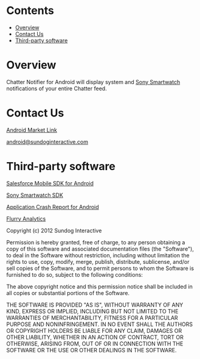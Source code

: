# Contents

* [Overview](#overview)
* [Contact Us](#contactus)
* [Third-party software](#thirdpartysoftware)

<a name="overview"></a>
# Overview

Chatter Notifier for Android will display system and [Sony Smartwatch](http://www.sony.com/smartwatch) notifications of your entire Chatter feed. 

<a name="contactus"></a>
# Contact Us

[Android Market Link](https://play.google.com/store/apps/details?id=com.sundog.chatternotifier)

android@sundoginteractive.com    


<a name="thirdpartysoftware"></a>
# Third-party software

[Salesforce Mobile SDK for Android](http://wiki.developerforce.com/page/Getting_Started_with_the_Mobile_SDK_for_Android)

[Sony Smartwatch SDK](http://developer.sonymobile.com/wportal/devworld/technology/smart-extras/smart-extension-sdk)

[Application Crash Report for Android](http://code.google.com/p/acra/)

[Flurry Analytics](http://www.flurry.com)




Copyright (c) 2012 Sundog Interactive

Permission is hereby granted, free of charge, to any person obtaining a copy
of this software and associated documentation files (the "Software"), to deal
in the Software without restriction, including without limitation the rights
to use, copy, modify, merge, publish, distribute, sublicense, and/or sell
copies of the Software, and to permit persons to whom the Software is
furnished to do so, subject to the following conditions:

The above copyright notice and this permission notice shall be included in
all copies or substantial portions of the Software.

THE SOFTWARE IS PROVIDED "AS IS", WITHOUT WARRANTY OF ANY KIND, EXPRESS OR
IMPLIED, INCLUDING BUT NOT LIMITED TO THE WARRANTIES OF MERCHANTABILITY,
FITNESS FOR A PARTICULAR PURPOSE AND NONINFRINGEMENT. IN NO EVENT SHALL THE
AUTHORS OR COPYRIGHT HOLDERS BE LIABLE FOR ANY CLAIM, DAMAGES OR OTHER
LIABILITY, WHETHER IN AN ACTION OF CONTRACT, TORT OR OTHERWISE, ARISING FROM,
OUT OF OR IN CONNECTION WITH THE SOFTWARE OR THE USE OR OTHER DEALINGS IN
THE SOFTWARE.